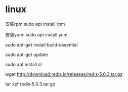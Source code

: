 # linux
安装rpm:sudo apt install rpm

安装yum: sudo apt install yum

sudo apt-get install build-essential

sudo apt-get update

sudo apt install sl

wget http://download.redis.io/releases/redis‐5.0.3.tar.gz

tar xzf redis‐5.0.3.tar.gz
